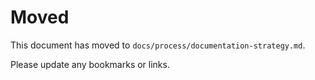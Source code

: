 # Moved

This document has moved to `docs/process/documentation-strategy.md`.

Please update any bookmarks or links.